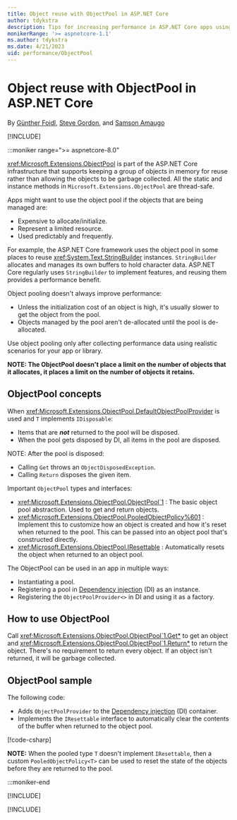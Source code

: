 ```yaml
---
title: Object reuse with ObjectPool in ASP.NET Core
author: tdykstra
description: Tips for increasing performance in ASP.NET Core apps using ObjectPool.
monikerRange: '>= aspnetcore-1.1'
ms.author: tdykstra
ms.date: 4/21/2023
uid: performance/ObjectPool
---
```

# Object reuse with ObjectPool in ASP.NET Core

By [Günther Foidl](https://github.com/gfoidl), [Steve Gordon](https://twitter.com/stevejgordon), and [Samson Amaugo](https://github.com/sammychinedu2ky)

[!INCLUDE[](~/includes/not-latest-version.md)]

:::moniker range=">= aspnetcore-8.0"

<xref:Microsoft.Extensions.ObjectPool> is part of the ASP.NET Core infrastructure that supports keeping a group of objects in memory for reuse rather than allowing the objects to be garbage collected. All the static and instance methods in `Microsoft.Extensions.ObjectPool` are thread-safe.

Apps might want to use the object pool if the objects that are being managed are:

* Expensive to allocate/initialize.
* Represent a limited resource.
* Used predictably and frequently.

For example, the ASP.NET Core framework uses the object pool in some places to reuse <xref:System.Text.StringBuilder> instances. `StringBuilder` allocates and manages its own buffers to hold character data. ASP.NET Core regularly uses `StringBuilder` to implement features, and reusing them provides a performance benefit.

Object pooling doesn't always improve performance:

* Unless the initialization cost of an object is high, it's usually slower to get the object from the pool.
* Objects managed by the pool aren't de-allocated until the pool is de-allocated.

Use object pooling only after collecting performance data using realistic scenarios for your app or library.

**NOTE: The ObjectPool doesn't place a limit on the number of objects that it allocates, it places a limit on the number of objects it retains.**

## ObjectPool concepts

When <xref:Microsoft.Extensions.ObjectPool.DefaultObjectPoolProvider> is used and `T` implements `IDisposable`:

* Items that are ***not*** returned to the pool will be disposed.
* When the pool gets disposed by DI, all items in the pool are disposed.

NOTE: After the pool is disposed:

* Calling `Get` throws an `ObjectDisposedException`.
* Calling `Return` disposes the given item.

Important `ObjectPool` types and interfaces:

* <xref:Microsoft.Extensions.ObjectPool.ObjectPool`1> : The basic object pool abstraction. Used to get and return objects.
* <xref:Microsoft.Extensions.ObjectPool.PooledObjectPolicy%601> : Implement this to customize how an object is created and how it's reset when returned to the pool. This can be passed into an object pool that's constructed directly.
* <xref:Microsoft.Extensions.ObjectPool.IResettable> : Automatically resets the object when returned to an object pool.

The ObjectPool can be used in an app in multiple ways:

* Instantiating a pool.
* Registering a pool in [Dependency injection](xref:fundamentals/dependency-injection) (DI) as an instance.
* Registering the `ObjectPoolProvider<>` in DI and using it as a factory.

## How to use ObjectPool

Call <xref:Microsoft.Extensions.ObjectPool.ObjectPool`1.Get*> to get an object and <xref:Microsoft.Extensions.ObjectPool.ObjectPool`1.Return*> to return the object.  There's no requirement to return every object. If an object isn't returned, it will be garbage collected.

## ObjectPool sample

The following code:

* Adds `ObjectPoolProvider` to the [Dependency injection](xref:fundamentals/dependency-injection) (DI) container.
* Implements the `IResettable` interface to automatically clear the contents of the buffer when returned to the object pool.

[!code-csharp[](~/performance/ObjectPool/ObjectPoolSample8/Program.cs)]

**NOTE:** When the pooled type `T` doesn't implement `IResettable`, then a custom `PooledObjectPolicy<T>` can be used to reset the state of the objects before they are returned to the pool.

:::moniker-end

[!INCLUDE[](~/performance/ObjectPool/includes/ObjectPool6.md)]

[!INCLUDE[](~/performance/ObjectPool/includes/ObjectPool1-5.md)]
